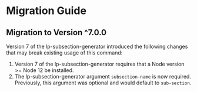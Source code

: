 # Migration Guide

## Migration to Version ^7.0.0
Version 7 of the lp-subsection-generator introduced the following changes that may break existing usage of this command:
1. Version 7 of the lp-subsection-generator requires that a Node version >= Node 12 be installed.
1. The lp-subsection-generator argument `subsection-name` is now required. Previously, this argument was optional and would default to `sub-section`.

